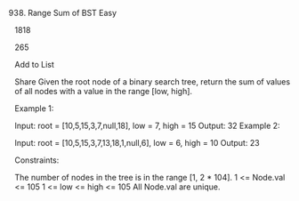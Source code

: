 938. Range Sum of BST
Easy

1818

265

Add to List

Share
Given the root node of a binary search tree, return the sum of values of all nodes with a value in the range [low, high].

 

Example 1:


Input: root = [10,5,15,3,7,null,18], low = 7, high = 15
Output: 32
Example 2:


Input: root = [10,5,15,3,7,13,18,1,null,6], low = 6, high = 10
Output: 23
 

Constraints:

The number of nodes in the tree is in the range [1, 2 * 104].
1 <= Node.val <= 105
1 <= low <= high <= 105
All Node.val are unique.